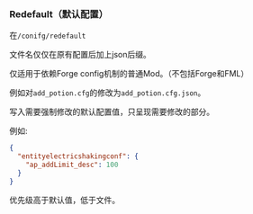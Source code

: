 ### Redefault（默认配置）

在`/conifg/redefault`

文件名仅仅在原有配置后加上json后缀。

仅适用于依赖Forge config机制的普通Mod。（不包括Forge和FML）

例如对`add_potion.cfg`的修改为`add_potion.cfg.json`。

写入需要强制修改的默认配置值，只呈现需要修改的部分。

例如:
```json
{
  "entityelectricshakingconf": {
    "ap_addLimit_desc": 100
  }
}
```

优先级高于默认值，低于文件。
